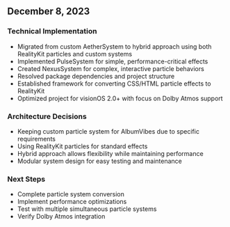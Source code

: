 ## December 8, 2023

### Technical Implementation
- Migrated from custom AetherSystem to hybrid approach using both RealityKit particles and custom systems
- Implemented PulseSystem for simple, performance-critical effects
- Created NexusSystem for complex, interactive particle behaviors
- Resolved package dependencies and project structure
- Established framework for converting CSS/HTML particle effects to RealityKit
- Optimized project for visionOS 2.0+ with focus on Dolby Atmos support

### Architecture Decisions
- Keeping custom particle system for AlbumVibes due to specific requirements
- Using RealityKit particles for standard effects
- Hybrid approach allows flexibility while maintaining performance
- Modular system design for easy testing and maintenance

### Next Steps
- Complete particle system conversion
- Implement performance optimizations
- Test with multiple simultaneous particle systems
- Verify Dolby Atmos integration 